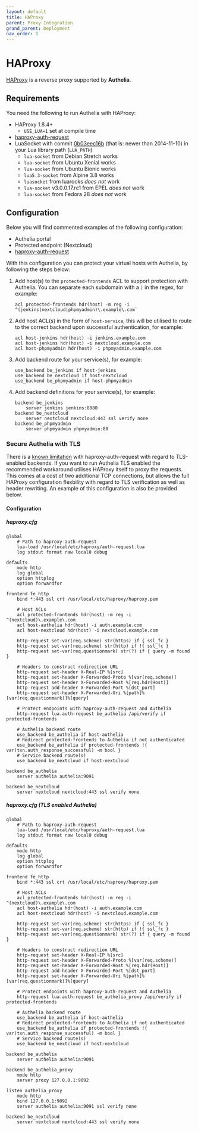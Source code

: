 ```yaml
---
layout: default
title: HAProxy
parent: Proxy Integration
grand_parent: Deployment
nav_order: 1
---
```


# HAProxy

[HAProxy] is a reverse proxy supported by **Authelia**.

## Requirements

You need the following to run Authelia with HAProxy:

* HAProxy 1.8.4+
  * `USE_LUA=1` set at compile time
* [haproxy-auth-request](https://github.com/TimWolla/haproxy-auth-request/blob/master/auth-request.lua)
* LuaSocket with commit [0b03eec16b](https://github.com/diegonehab/luasocket/commit/0b03eec16be0b3a5efe71bcb8887719d1ea87d60) (that is: newer than 2014-11-10) in your Lua library path (`LUA_PATH`)
  * `lua-socket` from Debian Stretch works
  * `lua-socket` from Ubuntu Xenial works
  * `lua-socket` from Ubuntu Bionic works
  * `lua5.3-socket` from Alpine 3.8 works
  * `luasocket` from luarocks *does not* work
  * `lua-socket` v3.0.0.17.rc1 from EPEL *does not* work
  * `lua-socket` from Fedora 28 *does not* work


## Configuration

Below you will find commented examples of the following configuration:

* Authelia portal
* Protected endpoint (Nextcloud)
* [haproxy-auth-request](https://github.com/TimWolla/haproxy-auth-request/blob/master/auth-request.lua)

With this configuration you can protect your virtual hosts with Authelia, by following the steps below:
1. Add host(s) to the `protected-frontends` ACL to support protection with Authelia.
You can separate each subdomain with a `|` in the regex, for example:
    ```
    acl protected-frontends hdr(host) -m reg -i ^(jenkins|nextcloud|phpmyadmin)\.example\.com`
    ```
2. Add host ACL(s) in the form of `host-service`, this will be utilised to route to the correct
backend upon successful authentication, for example:
    ```
    acl host-jenkins hdr(host) -i jenkins.example.com
    acl host-jenkins hdr(host) -i nextcloud.example.com
    acl host-phpmyadmin hdr(host) -i phpmyadmin.example.com
    ```
3. Add backend route for your service(s), for example:
    ```
    use_backend be_jenkins if host-jenkins
    use_backend be_nextcloud if host-nextcloud
    use_backend be_phpmyadmin if host-phpmyadmin
    ```
4. Add backend definitions for your service(s), for example:
    ```
    backend be_jenkins
        server jenkins jenkins:8080
    backend be_nextcloud
        server nextcloud nextcloud:443 ssl verify none
    backend be_phpmyadmin
        server phpmyadmin phpmyadmin:80
    ```

### Secure Authelia with TLS
There is a [known limitation](https://github.com/TimWolla/haproxy-auth-request/issues/12) with haproxy-auth-request with regard to TLS-enabled backends.
If you want to run Authelia TLS enabled the recommended workaround utilises HAProxy itself to proxy the requests.
This comes at a cost of two additional TCP connections, but allows the full HAProxy configuration flexbility with regard
to TLS verification as well as header rewriting. An example of this configuration is also be provided below.

#### Configuration

##### haproxy.cfg
```
global
    # Path to haproxy-auth-request
    lua-load /usr/local/etc/haproxy/auth-request.lua
    log stdout format raw local0 debug

defaults
    mode http
    log global
    option httplog
    option forwardfor

frontend fe_http
    bind *:443 ssl crt /usr/local/etc/haproxy/haproxy.pem
    
    # Host ACLs
    acl protected-frontends hdr(host) -m reg -i ^(nextcloud)\.example\.com
    acl host-authelia hdr(host) -i auth.example.com
    acl host-nextcloud hdr(host) -i nextcloud.example.com

    http-request set-var(req.scheme) str(https) if { ssl_fc }
    http-request set-var(req.scheme) str(http) if !{ ssl_fc }
    http-request set-var(req.questionmark) str(?) if { query -m found }
   
    # Headers to construct redirection URL
    http-request set-header X-Real-IP %[src]
    http-request set-header X-Forwarded-Proto %[var(req.scheme)]
    http-request set-header X-Forwarded-Host %[req.hdr(Host)]
    http-request add-header X-Forwarded-Port %[dst_port]
    http-request set-header X-Forwarded-Uri %[path]%[var(req.questionmark)]%[query]

    # Protect endpoints with haproxy-auth-request and Authelia
    http-request lua.auth-request be_authelia /api/verify if protected-frontends
   
    # Authelia backend route
    use_backend be_authelia if host-authelia
    # Redirect protected-frontends to Authelia if not authenticated
    use_backend be_authelia if protected-frontends !{ var(txn.auth_response_successful) -m bool }
    # Service backend route(s)
    use_backend be_nextcloud if host-nextcloud

backend be_authelia
    server authelia authelia:9091

backend be_nextcloud
    server nextcloud nextcloud:443 ssl verify none
```

##### haproxy.cfg (TLS enabled Authelia)
```
global
    # Path to haproxy-auth-request
    lua-load /usr/local/etc/haproxy/auth-request.lua
    log stdout format raw local0 debug

defaults
    mode http
    log global
    option httplog
    option forwardfor

frontend fe_http
    bind *:443 ssl crt /usr/local/etc/haproxy/haproxy.pem
    
    # Host ACLs
    acl protected-frontends hdr(host) -m reg -i ^(nextcloud)\.example\.com
    acl host-authelia hdr(host) -i auth.example.com
    acl host-nextcloud hdr(host) -i nextcloud.example.com

    http-request set-var(req.scheme) str(https) if { ssl_fc }
    http-request set-var(req.scheme) str(http) if !{ ssl_fc }
    http-request set-var(req.questionmark) str(?) if { query -m found }
   
    # Headers to construct redirection URL
    http-request set-header X-Real-IP %[src]
    http-request set-header X-Forwarded-Proto %[var(req.scheme)]
    http-request set-header X-Forwarded-Host %[req.hdr(Host)]
    http-request add-header X-Forwarded-Port %[dst_port]
    http-request set-header X-Forwarded-Uri %[path]%[var(req.questionmark)]%[query]

    # Protect endpoints with haproxy-auth-request and Authelia
    http-request lua.auth-request be_authelia_proxy /api/verify if protected-frontends
   
    # Authelia backend route
    use_backend be_authelia if host-authelia
    # Redirect protected-frontends to Authelia if not authenticated
    use_backend be_authelia if protected-frontends !{ var(txn.auth_response_successful) -m bool }
    # Service backend route(s)
    use_backend be_nextcloud if host-nextcloud

backend be_authelia
    server authelia authelia:9091

backend be_authelia_proxy
    mode http
    server proxy 127.0.0.1:9092

listen authelia_proxy
    mode http
    bind 127.0.0.1:9092
    server authelia authelia:9091 ssl verify none

backend be_nextcloud
    server nextcloud nextcloud:443 ssl verify none
```

[HAproxy]: https://www.haproxy.org/
